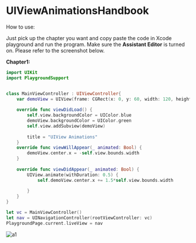 # UIViewAnimationsHandbook

How to use:

Just pick up the chapter you want and copy paste the code in Xcode playground and run the program. Make sure the **Assistant Editor** is turned on. Please refer to the screenshot below.

**Chapter1:**

```swift
import UIKit
import PlaygroundSupport


class MainViewController : UIViewController{
    var demoView = UIView(frame: CGRect(x: 0, y: 60, width: 120, height: 40))
    
    override func viewDidLoad() {
        self.view.backgroundColor = UIColor.blue
        demoView.backgroundColor = UIColor.green
        self.view.addSubview(demoView)
        
        title = "UIView Animations"
    }
    override func viewWillAppear(_ animated: Bool) {
        demoView.center.x = -self.view.bounds.width
    }
    
    override func viewDidAppear(_ animated: Bool) {
        UIView.animate(withDuration: 0.5) {
            self.demoView.center.x += 1.5*self.view.bounds.width
            
        }
    }
}

let vc = MainViewController()
let nav = UINavigationController(rootViewController: vc)
PlaygroundPage.current.liveView = nav

```
![a1](https://user-images.githubusercontent.com/21070922/48663479-ea42e480-eab6-11e8-8f2d-f82195394530.gif)
